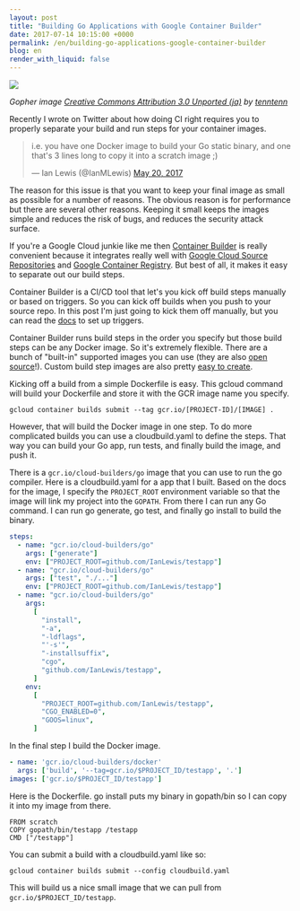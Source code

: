 ```yaml
---
layout: post
title: "Building Go Applications with Google Container Builder"
date: 2017-07-14 10:15:00 +0000
permalink: /en/building-go-applications-google-container-builder
blog: en
render_with_liquid: false
---
```


<img class="align-center" src="https://storage.googleapis.com/static.ianlewis.org/prod/img/764/container-builder-go.png">

_Gopher image [Creative Commons Attribution 3.0 Unported (ja)](https://creativecommons.org/licenses/by/3.0/deed.ja) by [tenntenn](https://github.com/tenntenn/gopher-stickers)_

Recently I wrote on Twitter about how doing CI right requires you to properly separate your build and run steps for your container images.

<blockquote class="twitter-tweet" data-lang="en"><p lang="en" dir="ltr">i.e. you have one Docker image to build your Go static binary, and one that&#39;s 3 lines long to copy it into a scratch image ;)</p>&mdash; Ian Lewis (@IanMLewis) <a href="https://twitter.com/IanMLewis/status/865733243391299585">May 20, 2017</a></blockquote>
<script async src="//platform.twitter.com/widgets.js" charset="utf-8"></script>

The reason for this issue is that you want to keep your final image as small as possible for a number of reasons. The obvious reason is for performance but there are several other reasons. Keeping it small keeps the images simple and reduces the risk of bugs, and reduces the security attack surface.

If you're a Google Cloud junkie like me then [Container Builder](https://cloud.google.com/container-builder/) is really convenient because it integrates really well with [Google Cloud Source Repositories](https://cloud.google.com/source-repositories/) and [Google Container Registry](https://cloud.google.com/container-registry/). But best of all, it makes it easy to separate out our build steps.

Container Builder is a CI/CD tool that let's you kick off build steps manually or based on triggers. So you can kick off builds when you push to your source repo. In this post I'm just going to kick them off manually, but you can read the [docs](https://cloud.google.com/container-builder/docs/how-to/build-triggers) to set up triggers.

Container Builder runs build steps in the order you specify but those build steps can be any Docker image. So it's extremely flexible. There are a bunch of "built-in" supported images you can use (they are also [open source](https://github.com/GoogleCloudPlatform/cloud-builders/)!). Custom build step images are also pretty [easy to create](https://cloud.google.com/container-builder/docs/concepts/custom-build-steps).

Kicking off a build from a simple Dockerfile is easy. This gcloud command will build your Dockerfile and store it with the GCR image name you specify.

```
gcloud container builds submit --tag gcr.io/[PROJECT-ID]/[IMAGE] .
```

However, that will build the Docker image in one step. To do more complicated builds you can use a cloudbuild.yaml to define the steps. That way you can build your Go app, run tests, and finally build the image, and push it.

There is a `gcr.io/cloud-builders/go` image that you can use to run the go compiler. Here is a cloudbuild.yaml for a app that I built. Based on the docs for the image, I specify the `PROJECT_ROOT` environment variable so that the image will link my project into the `GOPATH`. From there I can run any Go command. I can run go generate, go test, and finally go install to build the binary.

```yaml
steps:
  - name: "gcr.io/cloud-builders/go"
    args: ["generate"]
    env: ["PROJECT_ROOT=github.com/IanLewis/testapp"]
  - name: "gcr.io/cloud-builders/go"
    args: ["test", "./..."]
    env: ["PROJECT_ROOT=github.com/IanLewis/testapp"]
  - name: "gcr.io/cloud-builders/go"
    args:
      [
        "install",
        "-a",
        "-ldflags",
        "'-s'",
        "-installsuffix",
        "cgo",
        "github.com/IanLewis/testapp",
      ]
    env:
      [
        "PROJECT_ROOT=github.com/IanLewis/testapp",
        "CGO_ENABLED=0",
        "GOOS=linux",
      ]
```

In the final step I build the Docker image.

```yaml
- name: 'gcr.io/cloud-builders/docker'
  args: ['build', '--tag=gcr.io/$PROJECT_ID/testapp', '.']
images: ['gcr.io/$PROJECT_ID/testapp']
```

Here is the Dockerfile. go install puts my binary in gopath/bin so I can copy it into my image from there.

```docker
FROM scratch
COPY gopath/bin/testapp /testapp
CMD ["/testapp"]
```

You can submit a build with a cloudbuild.yaml like so:

```
gcloud container builds submit --config cloudbuild.yaml
```

This will build us a nice small image that we can pull from `gcr.io/$PROJECT_ID/testapp`.
